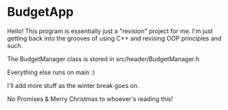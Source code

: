 # BudgetApp

Hello! This program is essentially just a "revision" project for me. I'm just getting back into the grooves of using C++ and revising OOP principles and such.

The BudgetManager class is stored in src/header/BudgetManager.h

Everything else runs on main :)

I'll add more stuff as the winter break goes on.

No Promises & Merry Christmas to whoever's reading this!
